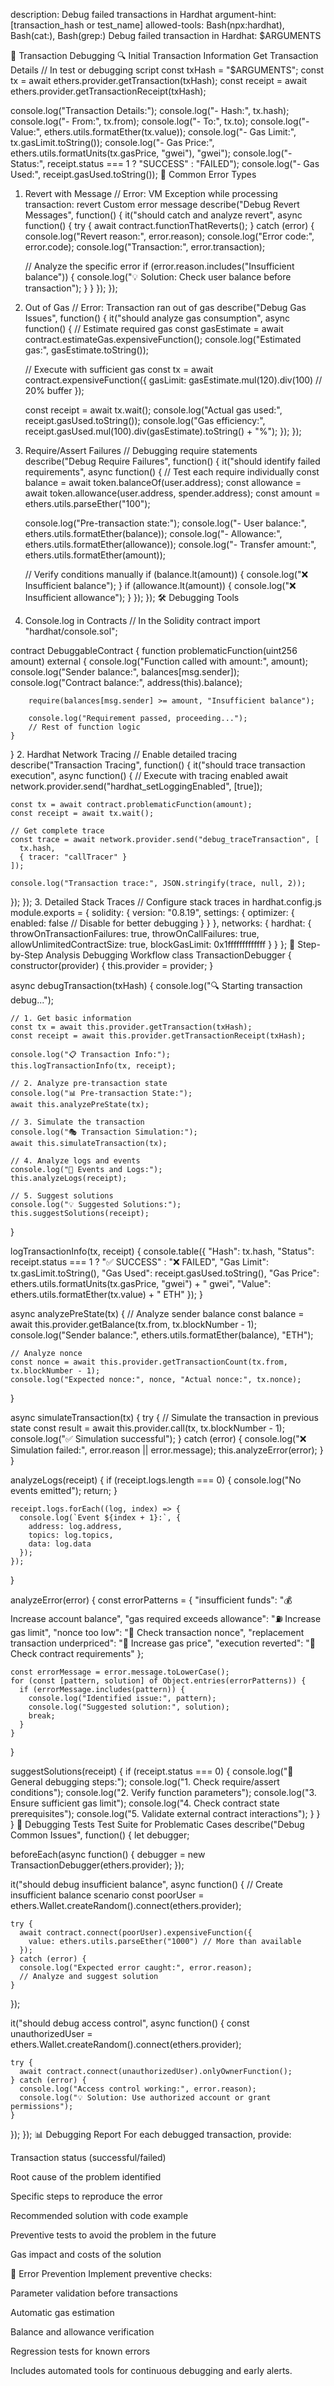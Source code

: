 description: Debug failed transactions in Hardhat
argument-hint: [transaction_hash or test_name]
allowed-tools: Bash(npx:hardhat), Bash(cat:), Bash(grep:)
Debug failed transaction in Hardhat: $ARGUMENTS

🐛 Transaction Debugging
🔍 Initial Transaction Information
Get Transaction Details
// In test or debugging script
const txHash = "$ARGUMENTS";
const tx = await ethers.provider.getTransaction(txHash);
const receipt = await ethers.provider.getTransactionReceipt(txHash);

console.log("Transaction Details:");
console.log("- Hash:", tx.hash);
console.log("- From:", tx.from);
console.log("- To:", tx.to);
console.log("- Value:", ethers.utils.formatEther(tx.value));
console.log("- Gas Limit:", tx.gasLimit.toString());
console.log("- Gas Price:", ethers.utils.formatUnits(tx.gasPrice, "gwei"), "gwei");
console.log("- Status:", receipt.status === 1 ? "SUCCESS" : "FAILED");
console.log("- Gas Used:", receipt.gasUsed.toString());
🚨 Common Error Types
1. Revert with Message
// Error: VM Exception while processing transaction: revert Custom error message
describe("Debug Revert Messages", function() {
  it("should catch and analyze revert", async function() {
    try {
      await contract.functionThatReverts();
    } catch (error) {
      console.log("Revert reason:", error.reason);
      console.log("Error code:", error.code);
      console.log("Transaction:", error.transaction);
    
      // Analyze the specific error
      if (error.reason.includes("Insufficient balance")) {
        console.log("💡 Solution: Check user balance before transaction");
      }
    }
  });
});
2. Out of Gas
// Error: Transaction ran out of gas
describe("Debug Gas Issues", function() {
  it("should analyze gas consumption", async function() {
    // Estimate required gas
    const gasEstimate = await contract.estimateGas.expensiveFunction();
    console.log("Estimated gas:", gasEstimate.toString());
  
    // Execute with sufficient gas
    const tx = await contract.expensiveFunction({
      gasLimit: gasEstimate.mul(120).div(100) // 20% buffer
    });
  
    const receipt = await tx.wait();
    console.log("Actual gas used:", receipt.gasUsed.toString());
    console.log("Gas efficiency:", receipt.gasUsed.mul(100).div(gasEstimate).toString() + "%");
  });
});
3. Require/Assert Failures
// Debugging require statements
describe("Debug Require Failures", function() {
  it("should identify failed requirements", async function() {
    // Test each require individually
    const balance = await token.balanceOf(user.address);
    const allowance = await token.allowance(user.address, spender.address);
    const amount = ethers.utils.parseEther("100");
  
    console.log("Pre-transaction state:");
    console.log("- User balance:", ethers.utils.formatEther(balance));
    console.log("- Allowance:", ethers.utils.formatEther(allowance));
    console.log("- Transfer amount:", ethers.utils.formatEther(amount));
  
    // Verify conditions manually
    if (balance.lt(amount)) {
      console.log("❌ Insufficient balance");
    }
    if (allowance.lt(amount)) {
      console.log("❌ Insufficient allowance");
    }
  });
});
🛠️ Debugging Tools
1. Console.log in Contracts
// In the Solidity contract
import "hardhat/console.sol";

contract DebuggableContract {
    function problematicFunction(uint256 amount) external {
        console.log("Function called with amount:", amount);
        console.log("Sender balance:", balances[msg.sender]);
        console.log("Contract balance:", address(this).balance);
      
        require(balances[msg.sender] >= amount, "Insufficient balance");
      
        console.log("Requirement passed, proceeding...");
        // Rest of function logic
    }
}
2. Hardhat Network Tracing
// Enable detailed tracing
describe("Transaction Tracing", function() {
  it("should trace transaction execution", async function() {
    // Execute with tracing enabled
    await network.provider.send("hardhat_setLoggingEnabled", [true]);
  
    const tx = await contract.problematicFunction(amount);
    const receipt = await tx.wait();
  
    // Get complete trace
    const trace = await network.provider.send("debug_traceTransaction", [
      tx.hash,
      { tracer: "callTracer" }
    ]);
  
    console.log("Transaction trace:", JSON.stringify(trace, null, 2));
  });
});
3. Detailed Stack Traces
// Configure stack traces in hardhat.config.js
module.exports = {
  solidity: {
    version: "0.8.19",
    settings: {
      optimizer: {
        enabled: false // Disable for better debugging
      }
    }
  },
  networks: {
    hardhat: {
      throwOnTransactionFailures: true,
      throwOnCallFailures: true,
      allowUnlimitedContractSize: true,
      blockGasLimit: 0x1fffffffffffff
    }
  }
};
🔬 Step-by-Step Analysis
Debugging Workflow
class TransactionDebugger {
  constructor(provider) {
    this.provider = provider;
  }

  async debugTransaction(txHash) {
    console.log("🔍 Starting transaction debug...");
  
    // 1. Get basic information
    const tx = await this.provider.getTransaction(txHash);
    const receipt = await this.provider.getTransactionReceipt(txHash);
  
    console.log("📋 Transaction Info:");
    this.logTransactionInfo(tx, receipt);
  
    // 2. Analyze pre-transaction state
    console.log("📊 Pre-transaction State:");
    await this.analyzePreState(tx);
  
    // 3. Simulate the transaction
    console.log("🎭 Transaction Simulation:");
    await this.simulateTransaction(tx);
  
    // 4. Analyze logs and events
    console.log("📝 Events and Logs:");
    this.analyzeLogs(receipt);
  
    // 5. Suggest solutions
    console.log("💡 Suggested Solutions:");
    this.suggestSolutions(receipt);
  }

  logTransactionInfo(tx, receipt) {
    console.table({
      "Hash": tx.hash,
      "Status": receipt.status === 1 ? "✅ SUCCESS" : "❌ FAILED",
      "Gas Limit": tx.gasLimit.toString(),
      "Gas Used": receipt.gasUsed.toString(),
      "Gas Price": ethers.utils.formatUnits(tx.gasPrice, "gwei") + " gwei",
      "Value": ethers.utils.formatEther(tx.value) + " ETH"
    });
  }

  async analyzePreState(tx) {
    // Analyze sender balance
    const balance = await this.provider.getBalance(tx.from, tx.blockNumber - 1);
    console.log("Sender balance:", ethers.utils.formatEther(balance), "ETH");
  
    // Analyze nonce
    const nonce = await this.provider.getTransactionCount(tx.from, tx.blockNumber - 1);
    console.log("Expected nonce:", nonce, "Actual nonce:", tx.nonce);
  }

  async simulateTransaction(tx) {
    try {
      // Simulate the transaction in previous state
      const result = await this.provider.call(tx, tx.blockNumber - 1);
      console.log("✅ Simulation successful");
    } catch (error) {
      console.log("❌ Simulation failed:", error.reason || error.message);
      this.analyzeError(error);
    }
  }

  analyzeLogs(receipt) {
    if (receipt.logs.length === 0) {
      console.log("No events emitted");
      return;
    }
  
    receipt.logs.forEach((log, index) => {
      console.log(`Event ${index + 1}:`, {
        address: log.address,
        topics: log.topics,
        data: log.data
      });
    });
  }

  analyzeError(error) {
    const errorPatterns = {
      "insufficient funds": "💰 Increase account balance",
      "gas required exceeds allowance": "⛽ Increase gas limit",
      "nonce too low": "🔢 Check transaction nonce",
      "replacement transaction underpriced": "💸 Increase gas price",
      "execution reverted": "🔄 Check contract requirements"
    };
  
    const errorMessage = error.message.toLowerCase();
    for (const [pattern, solution] of Object.entries(errorPatterns)) {
      if (errorMessage.includes(pattern)) {
        console.log("Identified issue:", pattern);
        console.log("Suggested solution:", solution);
        break;
      }
    }
  }

  suggestSolutions(receipt) {
    if (receipt.status === 0) {
      console.log("🔧 General debugging steps:");
      console.log("1. Check require/assert conditions");
      console.log("2. Verify function parameters");
      console.log("3. Ensure sufficient gas limit");
      console.log("4. Check contract state prerequisites");
      console.log("5. Validate external contract interactions");
    }
  }
}
🧪 Debugging Tests
Test Suite for Problematic Cases
describe("Debug Common Issues", function() {
  let debugger;

  beforeEach(async function() {
    debugger = new TransactionDebugger(ethers.provider);
  });

  it("should debug insufficient balance", async function() {
    // Create insufficient balance scenario
    const poorUser = ethers.Wallet.createRandom().connect(ethers.provider);
  
    try {
      await contract.connect(poorUser).expensiveFunction({
        value: ethers.utils.parseEther("1000") // More than available
      });
    } catch (error) {
      console.log("Expected error caught:", error.reason);
      // Analyze and suggest solution
    }
  });

  it("should debug access control", async function() {
    const unauthorizedUser = ethers.Wallet.createRandom().connect(ethers.provider);
  
    try {
      await contract.connect(unauthorizedUser).onlyOwnerFunction();
    } catch (error) {
      console.log("Access control working:", error.reason);
      console.log("💡 Solution: Use authorized account or grant permissions");
    }
  });
});
📊 Debugging Report
For each debugged transaction, provide:

Transaction status (successful/failed)

Root cause of the problem identified

Specific steps to reproduce the error

Recommended solution with code example

Preventive tests to avoid the problem in the future

Gas impact and costs of the solution

🎯 Error Prevention
Implement preventive checks:

Parameter validation before transactions

Automatic gas estimation

Balance and allowance verification

Regression tests for known errors

Includes automated tools for continuous debugging and early alerts.